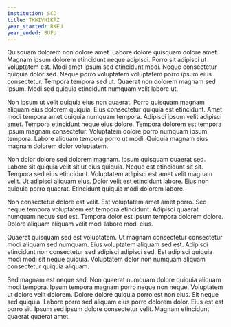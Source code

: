 ```yaml
---
institution: SCD
title: TKWIVHIKPZ
year_started: RKEU
year_ended: BUFU
---
```


Quisquam dolorem non dolore amet. Labore dolore quisquam dolore amet. Magnam ipsum dolorem etincidunt neque adipisci. Porro sit adipisci ut voluptatem est. Modi amet ipsum sed etincidunt modi. Neque consectetur quiquia dolor sed. Neque porro voluptatem voluptatem porro ipsum eius consectetur. Tempora tempora sed ut. Quaerat non dolorem magnam sed ipsum. Modi sed quiquia etincidunt numquam velit labore ut.

Non ipsum ut velit quiquia eius non quaerat. Porro quisquam magnam aliquam eius dolorem quiquia. Eius consectetur quiquia est etincidunt. Amet modi tempora amet quiquia numquam tempora. Adipisci ipsum velit adipisci amet. Tempora etincidunt neque eius dolore. Tempora dolorem est tempora ipsum magnam consectetur. Voluptatem dolore porro numquam ipsum tempora. Labore aliquam tempora porro ut modi. Quiquia magnam eius magnam dolorem dolor voluptatem.

Non dolor dolore sed dolorem magnam. Ipsum quisquam quaerat sed. Labore sit quiquia velit sit ut eius quiquia. Neque est etincidunt sit sit. Tempora sed eius etincidunt. Voluptatem adipisci est amet velit magnam velit. Ut adipisci aliquam eius. Dolor velit est etincidunt labore. Eius non quiquia porro quaerat. Etincidunt quiquia modi dolorem labore.

Non consectetur dolore est velit. Est voluptatem amet amet porro. Sed neque tempora voluptatem est tempora etincidunt. Adipisci quaerat numquam neque sed est. Tempora dolor est ipsum tempora dolorem dolore. Dolore aliquam aliquam velit modi labore modi eius.

Quaerat quisquam sed est voluptatem. Ut magnam consectetur consectetur modi aliquam sed numquam. Eius voluptatem aliquam sed est. Adipisci etincidunt non consectetur sed adipisci adipisci sed. Est adipisci quiquia modi modi sit neque quiquia. Voluptatem dolor non numquam aliquam consectetur quiquia aliquam.

Sed magnam est neque sed. Non quaerat numquam dolore quiquia aliquam modi tempora. Ipsum tempora magnam porro neque non neque. Voluptatem ut dolore velit dolorem. Dolore dolore quiquia porro est non eius. Sit neque sed quiquia. Labore porro sed aliquam eius porro dolorem dolor. Eius est est porro sit. Ipsum sed ipsum dolore consectetur velit. Magnam etincidunt quaerat quaerat amet.
    